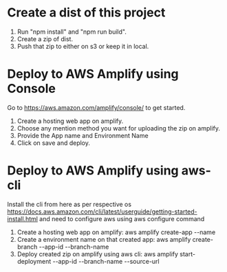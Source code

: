 # Create a dist of this project
1. Run "npm install" and "npm run build".
2. Create a zip of dist.
3. Push that zip to either on s3 or keep it in local.

# Deploy to AWS Amplify using Console
Go to https://aws.amazon.com/amplify/console/ to get started.
1. Create a hosting web app on amplify.
2. Choose any mention method you want for uploading the zip on amplify.
3. Provide the App name and Environment Name 
4. Click on save and deploy.

# Deploy to AWS Amplify using aws-cli
Install the cli from here as per respective os https://docs.aws.amazon.com/cli/latest/userguide/getting-started-install.html and need to configure aws using aws configure command
1. Create a hosting web app on amplify:
    aws amplify create-app --name <projectName>
2. Create a environment name on that created app:
    aws amplify create-branch --app-id <appId> --branch-name <branchName>
3. Deploy created zip on amplify using aws cli:
    aws amplify start-deployment --app-id <appId> --branch-name <branchName> --source-url <s3bucket url>
    
